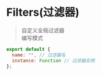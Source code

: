 # Filters(过滤器)

> 自定义全局过滤器  
> 编写模式

```javascript
export default {
  name: "", // 过滤器名
  instance: Function // 过滤器实例
};
```
